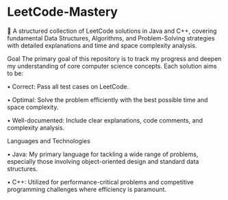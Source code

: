 # **LeetCode-Mastery**  

🚀 A structured collection of LeetCode solutions in Java and C++, covering fundamental Data Structures, Algorithms, and Problem-Solving strategies with detailed explanations and time and space complexity analysis.

Goal
The primary goal of this repository is to track my progress and deepen my understanding of core computer science concepts. Each solution aims to be:

• Correct: Pass all test cases on LeetCode.

• Optimal: Solve the problem efficiently with the best possible time and space complexity.

• Well-documented: Include clear explanations, code comments, and complexity analysis.

Languages and Technologies

• Java: My primary language for tackling a wide range of problems, especially those involving object-oriented design and standard data structures.

• C++: Utilized for performance-critical problems and competitive programming challenges where efficiency is paramount.
